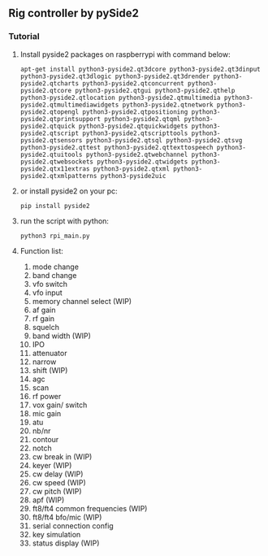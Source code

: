 ## Rig controller by pySide2

### Tutorial

1. Install pyside2 packages on raspberrypi with command below:
    
    ```
    apt-get install python3-pyside2.qt3dcore python3-pyside2.qt3dinput python3-pyside2.qt3dlogic python3-pyside2.qt3drender python3-pyside2.qtcharts python3-pyside2.qtconcurrent python3-pyside2.qtcore python3-pyside2.qtgui python3-pyside2.qthelp python3-pyside2.qtlocation python3-pyside2.qtmultimedia python3-pyside2.qtmultimediawidgets python3-pyside2.qtnetwork python3-pyside2.qtopengl python3-pyside2.qtpositioning python3-pyside2.qtprintsupport python3-pyside2.qtqml python3-pyside2.qtquick python3-pyside2.qtquickwidgets python3-pyside2.qtscript python3-pyside2.qtscripttools python3-pyside2.qtsensors python3-pyside2.qtsql python3-pyside2.qtsvg python3-pyside2.qttest python3-pyside2.qttexttospeech python3-pyside2.qtuitools python3-pyside2.qtwebchannel python3-pyside2.qtwebsockets python3-pyside2.qtwidgets python3-pyside2.qtx11extras python3-pyside2.qtxml python3-pyside2.qtxmlpatterns python3-pyside2uic
    ```
2. or install pyside2 on your pc:
   
   ```
   pip install pyside2
   ```

3. run the script with python:

    ```
    python3 rpi_main.py
    ```

4. Function list:

    1. mode change
    2. band change
    3. vfo switch
    4. vfo input
    5. memory channel select (WIP)
    6. af gain
    7. rf gain
    8. squelch
    9. band width (WIP)
    10. IPO
    11. attenuator
    12. narrow
    13. shift (WIP)
    14. agc
    15. scan
    16. rf power
    17. vox gain/ switch
    18. mic gain
    19. atu
    20. nb/nr
    21. contour
    22. notch
    23. cw break in (WIP)
    24. keyer (WIP)
    25. cw delay (WIP)
    26. cw speed (WIP)
    27. cw pitch (WIP)
    28. apf (WIP)
    29. ft8/ft4 common frequencies (WIP)
    30. ft8/ft4 bfo/mic (WIP)
    31. serial connection config
    32. key simulation
    33. status display (WIP)